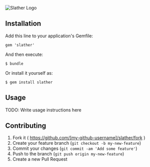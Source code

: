 ![Slather Logo](https://raw.githubusercontent.com/venmo/slather/master/docs/logo.png?token=2533239__eyJzY29wZSI6IlJhd0Jsb2I6dmVubW8vc2xhdGhlci9tYXN0ZXIvbGliL3NsYXRoZXIucmIiLCJleHBpcmVzIjoxNDA0MzQ0MDA2fQ%3D%3D--0e053f962e93c276f740c162411d6227a16799e5)


## Installation

Add this line to your application's Gemfile:

    gem 'slather'

And then execute:

    $ bundle

Or install it yourself as:

    $ gem install slather

## Usage

TODO: Write usage instructions here

## Contributing

1. Fork it ( https://github.com/[my-github-username]/slather/fork )
2. Create your feature branch (`git checkout -b my-new-feature`)
3. Commit your changes (`git commit -am 'Add some feature'`)
4. Push to the branch (`git push origin my-new-feature`)
5. Create a new Pull Request

